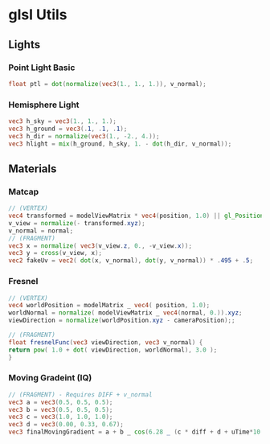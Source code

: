 # glsl Utils

## Lights

### Point Light Basic

```glsl
float ptl = dot(normalize(vec3(1., 1., 1.)), v_normal);
```

### Hemisphere Light

```glsl
vec3 h_sky = vec3(1., 1., 1.);
vec3 h_ground = vec3(.1, .1, .1);
vec3 h_dir = normalize(vec3(1., -2., 4.));
vec3 hlight = mix(h_ground, h_sky, 1. - dot(h_dir, v_normal));
```

## Materials

### Matcap

```glsl
// (VERTEX)
vec4 transformed = modelViewMatrix * vec4(position, 1.0) || gl_Position;
v_view = normalize(- transformed.xyz);
v_normal = normal;
// (FRAGMENT)
vec3 x = normalize( vec3(v_view.z, 0., -v_view.x));
vec3 y = cross(v_view, x);
vec2 fakeUv = vec2( dot(x, v_normal), dot(y, v_normal)) * .495 + .5;
```

### Fresnel

```glsl
// (VERTEX)
vec4 worldPosition = modelMatrix _ vec4( position, 1.0);
worldNormal = normalize( modelViewMatrix _ vec4(normal, 0.)).xyz;
viewDirection = normalize(worldPosition.xyz - cameraPosition);;

// (FRAGMENT)
float fresnelFunc(vec3 viewDirection, vec3 v_normal) {
return pow( 1.0 + dot( viewDirection, worldNormal), 3.0 );
}
```

### Moving Gradeint (IQ)

```glsl
// (FRAGMENT) - Requires DIFF + v_normal
vec3 a = vec3(0.5, 0.5, 0.5);
vec3 b = vec3(0.5, 0.5, 0.5);
vec3 c = vec3(1.0, 1.0, 1.0);
vec3 d = vec3(0.00, 0.33, 0.67);
vec3 finalMovingGradient = a + b _ cos(6.28 _ (c * diff + d + uTime*10.));
```
